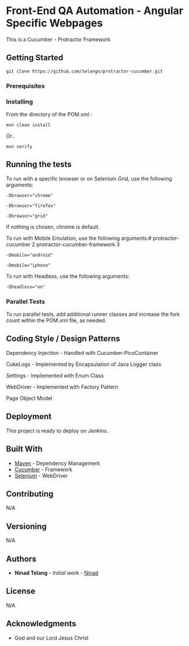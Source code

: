 
  # Front-End QA Automation - Angular Specific Webpages

This is a Cucumber - Protractor Framework

## Getting Started

```
git clone https://github.com/telangn/protractor-cucumber.git
```

### Prerequisites



### Installing

From the directory of the POM.xml :

```
mvn clean install
```
Or..

```
mvn verify
```

## Running the tests

To run with a specific browser or on Selenium Grid, use the following arguments:

```
-Dbrowser="chrome"
```
```
-Dbrowser="firefox"
```
```
-Dbrowser="grid"
```

If nothing is chosen, chrome is default.

To run with Mobile Emulation, use the following arguments:# protractor-cucumber
2
protractor-cucumber-framework
3


```
-Dmobile="android"
```
```
-Dmobile="iphone"
```

To run with Headless, use the following arguments:

```
-Dheadless="on"
```

### Parallel Tests

To run parallel tests, add additional runner classes and increase the fork count within the POM.xml file, as needed.


## Coding Style / Design Patterns

Dependency Injection - Handled with Cucumber-PicoContainer

CukeLogs - Implemented by Encapsulation of Java Logger class

Settings - Implemented with Enum Class

WebDriver - Implemented with Factory Pattern

Page Object Model

## Deployment

This project is ready to deploy on Jenkins. 

## Built With

* [Maven](https://maven.apache.org/) - Dependency Management
* [Cucumber](https://cucumber.io/) - Framework
* [Selenium](https://www.seleniumhq.org/) - WebDriver


## Contributing

N/A

## Versioning

N/A

## Authors

* **Ninad Telang** - *Initial work* - [Ninad](https://github.com/telangn)


## License

N/A

## Acknowledgments

* God and our Lord Jesus Christ


  
